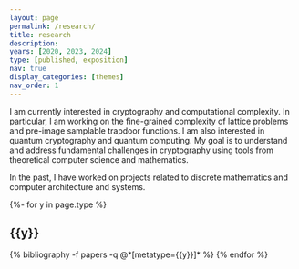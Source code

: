```yaml
---
layout: page
permalink: /research/
title: research
description: 
years: [2020, 2023, 2024]
type: [published, exposition]
nav: true
display_categories: [themes]
nav_order: 1
---
```


I am currently interested in cryptography and computational complexity. In particular, I am working on the fine-grained complexity of lattice problems and pre-image samplable trapdoor functions. I am also interested in quantum cryptography and quantum computing. My goal is to understand and address fundamental challenges in cryptography using tools from theoretical computer science and mathematics.

In the past, I have worked on projects related to discrete mathematics and computer architecture and systems.

<!-- _pages/publications.md -->
<div class="publications">

{%- for y in page.type %}
  <h2 class="year">{{y}}</h2>
  {% bibliography -f papers -q @*[metatype={{y}}]* %}
{% endfor %}

</div>

